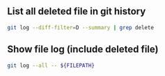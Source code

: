 ## List all deleted file in git history

```bash
git log --diff-filter=D --summary | grep delete
```

## Show file log (include deleted file)

```bash
git log --all -- ${FILEPATH}
```
<!--stackedit_data:
eyJoaXN0b3J5IjpbLTQ1NzIxNTM5Ml19
-->